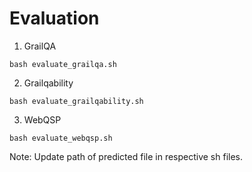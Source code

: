 # Evaluation

1. GrailQA
````
bash evaluate_grailqa.sh
````

2. Grailqability
````
bash evaluate_grailqability.sh
````

3. WebQSP
````
bash evaluate_webqsp.sh
````

Note: Update path of predicted file in respective sh files.